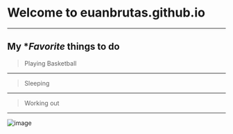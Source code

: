 # Welcome to euanbrutas.github.io
---
My **Favorite* things to do
----
>Playing Basketball
---
>Sleeping
---
>Working out
---
![image](https://user-images.githubusercontent.com/118245319/202085068-4428e51f-e4e4-460f-aedc-8dfed0918de4.png)
